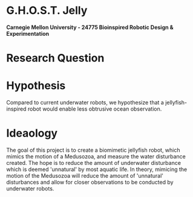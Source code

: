 # G.H.O.S.T. Jelly
**Carnegie Mellon University - 24775 Bioinspired Robotic Design & Experimentation**

# Research Question

# Hypothesis
Compared to current underwater robots, we hypothesize that a jellyfish-inspired robot would enable less obtrusive ocean observation.
# Ideaology
The goal of this project is to create a biomimetic jellyfish robot, which mimics the motion of a Medusozoa, and measure the water disturbance created. The hope is to reduce the amount of underwater disturbance which is deemed 'unnatural' by most aquatic life. In theory, mimicing the motion of the Medusozoa will reduce the amount of 'unnatural' disturbances and allow for closer observations to be conducted by underwater robots.  

